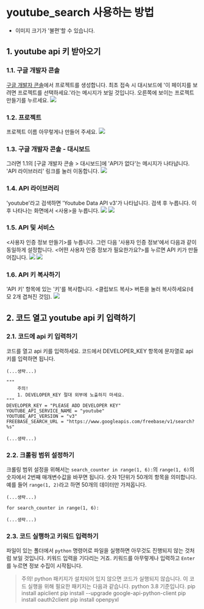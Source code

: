 # youtube_search 사용하는 방법
- 이미지 크기가 '불편'할 수 있습니다.

## 1. youtube api 키 받아오기

### 1.1. 구글 개발자 콘솔 
[구글 개발자 콘솔](https://console.developers.google.com/)에서 프로젝트를 생성합니다. 최초 접속 시 대시보드에 '이 페이지를 보려면 프로젝트를 선택하세요.'라는 메시지가 보일 것입니다. 오른쪽에 보이는 프로젝트 만들기를 누르세요.
![](https://user-images.githubusercontent.com/16553217/93542668-97793300-f994-11ea-9923-3aa9b7f81ab9.png)

### 1.2. 프로젝트
프로젝트 이름 아무렇게나 만들어 주세요.
![](https://user-images.githubusercontent.com/16553217/93542758-c7283b00-f994-11ea-8bf5-a5bfeb8b5cf8.png)

### 1.3. 구글 개발자 콘솔 - 대시보드
그러면 1.1의 [구글 개발자 콘솔 > 대시보드]에 'API가 없다'는 메시지가 나타납니다. 'API 라이브러리' 링크를 눌러 이동합니다.
![](https://user-images.githubusercontent.com/16553217/93542857-0d7d9a00-f995-11ea-9dd0-f351c2572a57.png)

### 1.4. API 라이브러리
'youtube'라고 검색하면 'Youtube Data API v3'가 나타납니다. 검색 후 누릅니다. 이후 나타나는 화면에서 <사용>을 누릅니다.
![](https://user-images.githubusercontent.com/16553217/93543735-51719e80-f997-11ea-8a64-1805b65050fe.png)
![](https://user-images.githubusercontent.com/16553217/93543933-bf1dca80-f997-11ea-8392-f48518b124ee.png)

### 1.5. API 및 서비스
<사용자 인증 정보 만들기>를 누릅니다. 그런 다음 '사용자 인증 정보'에서 다음과 같이 동일하게 설정합니다. <어떤 사용자 인증 정보가 필요한가요?>를 누르면 API 키가 만들어집니다.
![](https://user-images.githubusercontent.com/16553217/93544041-060bc000-f998-11ea-8111-f5ef12ffb1ec.png)
![](https://user-images.githubusercontent.com/16553217/93544166-56831d80-f998-11ea-9be7-ac182768f110.png)

### 1.6. API 키 복사하기
'API 키' 항목에 있는 '키'를 복사합니다. <클립보드 복사> 버튼을 눌러 복사하세요(네모 2개 겹쳐진 것임).
![](https://user-images.githubusercontent.com/16553217/93544240-87635280-f998-11ea-81f6-8ba4a9054ac6.png)

## 2. 코드 열고 youtube api 키 입력하기

### 2.1. 코드에 api 키 입력하기
코드를 열고 api 키를 입력하세요. 코드에서 DEVELOPER_KEY 항목에 문자열로 api 키를 입력하면 됩니다.

```
(...생략...)

"""
    주의!
    1. DEVELOPER_KEY 절대 외부에 노출하지 마세요.
"""
DEVELOPER_KEY = "PLEASE ADD DEVELOPER KEY"
YOUTUBE_API_SERVICE_NAME = "youtube"
YOUTUBE_API_VERSION = "v3"
FREEBASE_SEARCH_URL = "https://www.googleapis.com/freebase/v1/search?%s"

(...생략...)

```

### 2.2. 크롤링 범위 설정하기
크롤링 범위 설정을 위해서는 `search_counter in range(1, 6):`의  `range(1, 6)`의 숫자에서 2번째 매개변수값을 바꾸면 됩니다. 숫자 1단위가 50개의 항목을 의미합니다. 예를 들어 `range(1, 2)`라고 하면 50개의 데이터만 가져옵니다.

```
(...생략...)

for search_counter in range(1, 6):

(...생략...)
```

### 2.3. 코드 실행하고 키워드 입력하기 

파일이 있는 폴더에서 `python` 명령어로 파일을 실행하면 아무것도 진행되지 않는 것처럼 보일 것입니다. 키워드 입력을 기다리는 거죠. 키워드를 아무렇게나 입력하고 `Enter`
를 누르면 정보 수집이 시작됩니다.

> 주의! python 패키지가 설치되어 있지 않으면 코드가 실행되지 않습니다. 이 코드 실행을 위해 필요한 패키지는 다음과 같습니다.
> python 3.8 기준입니다.
> pip install apiclient
> pip install --upgrade google-api-python-client
> pip install oauth2client
> pip install openpyxl
